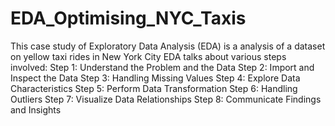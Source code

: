 # EDA_Optimising_NYC_Taxis
This case study of Exploratory Data Analysis (EDA) is a analysis of a dataset on yellow taxi rides in New York City
EDA talks about various steps involved:
Step 1: Understand the Problem and the Data
Step 2: Import and Inspect the Data
Step 3: Handling Missing Values
Step 4: Explore Data Characteristics
Step 5: Perform Data Transformation
Step 6: Handling Outliers
Step 7: Visualize Data Relationships
Step 8: Communicate Findings and Insights
